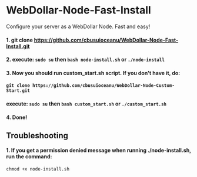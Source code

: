 # WebDollar-Node-Fast-Install
Configure your server as a WebDollar Node. Fast and easy!

#### 1. git clone https://github.com/cbusuioceanu/WebDollar-Node-Fast-Install.git
#### 2. execute: ```sudo su``` then ```bash node-install.sh``` or ```./node-install```
#### 3. Now you should run custom_start.sh script. If you don't have it, do:
#### ```git clone https://github.com/cbusuioceanu/WebDollar-Node-Custom-Start.git```
#### execute: ```sudo su``` then ```bash custom_start.sh``` or ```./custom_start.sh```
#### 4. Done!

## Troubleshooting

#### 1. If you get a permission denied message when running ./node-install.sh, run the command:
```chmod +x node-install.sh```
